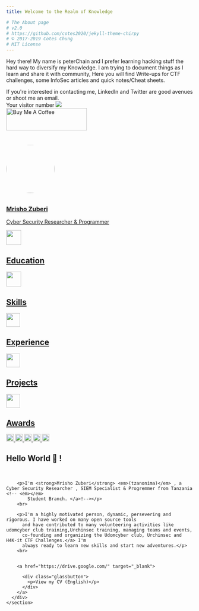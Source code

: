 ```yaml
---
title: Welcome to the Realm of Knowledge

# The About page
# v2.0
# https://github.com/cotes2020/jekyll-theme-chirpy
# © 2017-2019 Cotes Chung
# MIT License
---
```


Hey there! My name is peterChain and I prefer learning hacking stuff the hard way to diversify my Knowledge.
I am trying to document things as I learn and share it with community, Here you will find Write-ups for CTF challenges, some InfoSec articles and quick notes/Cheat sheets.

If you're interested in contacting me, LinkedIn and Twitter are good avenues or shoot me an email.
<br>
Your visitor number <img src="https://profile-counter.glitch.me/05t3/count.svg" />
<br>
<a href="https://www.buymeacoffee.com/peterChain" target="_blank"><img src="https://cdn.buymeacoffee.com/buttons/v2/default-blue.png" alt="Buy Me A Coffee" style="height: 60px !important;width: 217px !important;" ></a>

<!DOCTYPE html>
<html lang="en">

<head>
  <meta charset="UTF-8" />
  <meta name="viewport" content="width=device-width, initial-scale=1.0" />
  <title>&#x1F4BB Mrisho Zuberi | Portfolio</title>
  <link rel="preconnect" href="https://fonts.gstatic.com" />
  <link href="https://fonts.googleapis.com/css2?family=Poppins:wght@400;500;700&display=swap" rel="stylesheet" />
  <link rel="stylesheet" href="./style.css" />
</head>

<body>
  <main>
    <section class="glass">
      <div class="dashboard">
        <div>
          <a href="index.html">
            <img src="./images/avatar.jpg" alt="" width="130px"
              style="border-radius: 50%; margin-top: 25px; margin-bottom: 10px;" />
            <h3>Mrisho Zuberi </h3>
            <p>Cyber Security Researcher & Programmer</p>
          </a>
        </div>
        <div class="links">
          <a href="education.html">
            <div class="link">
              <img src="./images/education.png" width="40px" alt="" />
              <h2>Education</h2>
            </div>
          </a>
          <a href="skills.html">
            <div class="link">
              <img src="./images/skills.png" width="40px" alt="" />
              <h2>Skills</h2>
            </div>
          </a>
          <a href="experience.html">
            <div class="link">
              <img src="./images/experience.png" width="37px" alt="" />
              <h2>Experience</h2>
            </div>
          </a>
          <a href="projects.html">
            <div class="link">
              <img src="./images/projects.png" width="37px" alt="" />
              <h2>Projects</h2>
            </div>
          </a>
          <a href="awards.html">
            <div class="link">
              <img src="./images/awards.png" width="37px" alt="" />
              <h2>Awards</h2>
            </div>
          </a>
        </div>
        <div class="social">
          <a href="https://facebook.com/tzanonima/">
            <img src="./images/facebook.png" alt="" width="20px" />
          </a>
          <a href="https://instagram.com/tzanonima/">
            <img src="./images/instagram.png" alt="" width="20px" />
          </a>
          <a href="https://twitter.com/tzanonima">
            <img src="./images/twitter.png" alt="" width="20px" />
          </a>
          <a href="https://github.com/mrishozuber/">
            <img src="./images/github.png" alt="" width="20px" />
          </a>
          <a href="https://tz.linkedin.com/in/mrisho-zuberi-7b4123145">
            <img src="./images/linkedin.png" alt="" width="20px" />
          </a>
        </div>
      </div>
      <div class="carditems">
        <h1>Hello World &#x1F44B !</h1>
        <br>

        <p>I'm <strong>Mrisho Zuberi</strong> <em>(tzanonima)</em> , a Cyber Security Researcher , SIEM Specialist & Progremmer from Tanzania <!-- <em></em> 
            Student Branch. </a>!--></p>
        <br>

        <p>I'm a highly motivated person, dynamic, persevering and rigorous. I have worked on many open source tools
          and have contributed to many volunteering activities like udomcyber club training,Urchinsec training, managing teams and events,
          co-founding and organizing the Udomcyber club, Urchinsec and H4K-it CTF Challenges.</a> I'm
          always ready to learn new skills and start new adventures.</p>
        <br>
      
        
        <a href="https://drive.google.com/" target="_blank">

          <div class="glassbutton">
            <p>View my CV (English)</p>
          </div>
        </a>
      </div>
    </section>
  </main>
  <div class="circle1"></div>
  <div class="circle2"></div>
</body>

</html>
